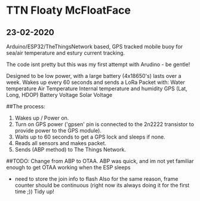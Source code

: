 
# TTN Floaty McFloatFace
## 23-02-2020

Arduino/ESP32/TheThingsNetwork based, GPS tracked mobile buoy for sea/air temperature and estury current tracking.

The code isnt pretty but this was my first attempt with Arudino - be gentle!

Designed to be low power, with a large battery (4x18650's) lasts over a week.
Wakes up every 60 seconds and sends a LoRa Packet with:
  Water temperature
  Air Temperature
  Internal temperature and humidity
  GPS (Lat, Long, HDOP)
  Battery Voltage
  Solar Voltage

##The process:

1. Wakes up / Power on.
2. Turn on GPS power ('gpsen' pin is connected to the 2n2222 transistor to provide power to the GPS module).
3. Waits up to 60 seconds to get a GPS lock and sleeps if none.
4. Reads all sensors and makes packet.
5. Sends (ABP method) to The Things Network.

##TODO:
Change from ABP to OTAA. ABP was quick, and im not yet familiar enough to get OTAA working when the ESP sleeps
- need to store the join info to flash
Also for the same reason, frame counter should be continuous (right now its always doing it for the first time ;))
Tidy up!
